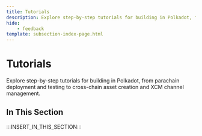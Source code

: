 ```yaml
---
title: Tutorials
description: Explore step-by-step tutorials for building in Polkadot, from parachain deployment and testing to cross-chain asset creation and XCM channel management.
hide: 
    - feedback
template: subsection-index-page.html
---
```


# Tutorials

Explore step-by-step tutorials for building in Polkadot, from parachain deployment and testing to cross-chain asset creation and XCM channel management.

## In This Section

:::INSERT_IN_THIS_SECTION:::